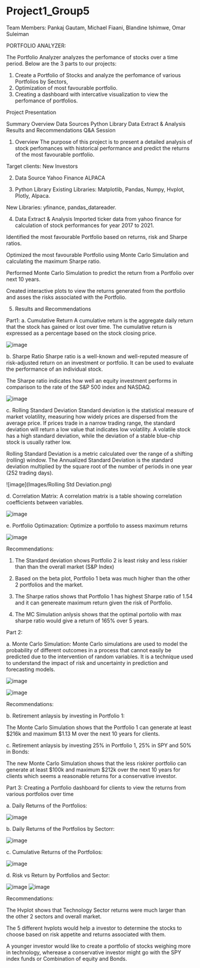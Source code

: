 # Project1_Group5
Team Members: Pankaj Gautam, Michael Fiaani, Blandine Ishimwe, Omar Suleiman

PORTFOLIO ANALYZER:

The Portfolio Analyzer analyzes the perfomance of stocks over a time period. Below are the 3 parts to our projects:

1. Create a Portfolio of Stocks and analyze the perfomance of various Portfolios by Sectors,
2. Optimization of most favourable portfolio. 
3. Creating a dashboard with intercative visualization to view the perfomance of portfolios.

Project Presentation

Summary
Overview
Data Sources
Python Library
Data Extract & Analysis
Results and Recommendations
Q&A Session

1. Overview
The purpose of this project is to present a detailed analysis of stock perfomances with historical performance and predict the returns of the most favourable portfolio.

Target clients: New Investors

2. Data Source
Yahoo Finance
ALPACA 

3. Python Library
Existing Libraries: Matplotlib, Pandas, Numpy, Hvplot, Plotly, Alpaca.

New Libraries: yfinance, pandas_datareader.

4. Data Extract & Analysis
Imported ticker data from yahoo finance for calculation of stock performances for year 2017 to 2021.

Identified the most favourable Portfolio based on returns, risk and Sharpe ratios.

Optimized the most favourable Portfolio using Monte Carlo Simulation and calculating the maximum Sharpe ratio.

Performed Monte Carlo Simulation to predict the return from a Portfolio over next 10 years.

Created interactive plots to view the returns generated from the portfolio and asses the risks associated with the Portfolio.

5. Results and Recommendations

Part1:
a. Cumulative Return
A cumulative return is the aggregate daily return that the stock has gained or lost over time. The cumulative return is expressed as a percentage based on the stock closing price.

![image](Images/Cumulative_Returns.png)

b. Sharpe Ratio
Sharpe ratio is a well-known and well-reputed measure of risk-adjusted return on an investment or portfolio. It can be used to evaluate the performance of an individual stock.

The Sharpe ratio indicates how well an equity investment performs in comparison to the rate of the S&P 500 index and NASDAQ.

![image](Images/Sharpe_Ratios.png)

c. Rolling Standard Deviation
Standard deviation is the statistical measure of market volatility, measuring how widely prices are dispersed from the average price. If prices trade in a narrow trading range, the standard deviation will return a low value that indicates low volatility. A volatile stock has a high standard deviation, while the deviation of a stable blue-chip stock is usually rather low.

Rolling Standard Deviation is a metric calculated over the range of a shifting (rolling) window. The Annualized Standard Deviation is the standard deviation multiplied by the square root of the number of periods in one year (252 trading days).

![image](Images/Rolling Std Deviation.png)

d. Correlation Matrix: A correlation matrix is a table showing correlation coefficients between variables.

![image](Images/Correlation_matrix.png)

e. Portfolio Optimazation: Optimize a portfolio to assess maximum returns

![image](Images/Optimal_Portfolio.png)

Recommendations:

1. The Standard deviation shows Portfolio 2 is least risky and less riskier than than the overall market (S&P Index)

2. Based on the beta plot, Portfolio 1 beta was much higher than the other 2 portfolios and the market.

3. The Sharpe ratios shows that Portfolio 1 has highest Sharpe ratio of 1.54 and it can genereate maximum return given the risk of Portfolio.

4. The MC Simulation anlysis shows that the optimal portolio with max sharpe ratio would give a return of 165% over 5 years.

Part 2:

a. Monte Carlo Simulation: Monte Carlo simulations are used to model the probability of different outcomes in a process that cannot easily be predicted due to the intervention of random variables. It is a technique used to understand the impact of risk and uncertainty in prediction and forecasting models.

![image](Images/MC_Simulation1.png)

![image](Images/MC_Simulation2.png)

Recommendations:

b. Retirement anlaysis by investing in Portfolio 1:

The Monte Carlo Simulation shows that the Portfolio 1 can generate at least $216k and maximum $1.13 M over the next 10 years for clients.

c. Retirement anlaysis by investing 25% in Portfolio 1, 25% in SPY and 50% in Bonds:

The new Monte Carlo Simulation shows that the less riskirer portfolio can generate at least $100k and maximum $212k over the next 10 years for clients which seems a reasonable returns for a conservative investor.

Part 3: Creating a Portfolio dashboard for clients to view the returns from various portfolios over time 

a. Daily Returns of the Portfolios:

![image](Images/Daily_Returns_hvplot.png)

b. Daily Returns of the Portfolios by Sectorr:

![image](Images/Daily_Returns_HvPlot_Sector.png)

c. Cumulative Returns of the Portfolios:

![image](Images/Cumulative_Returns_HvPlot.png)

d. Risk vs Return by Portfolios and Sector:

![image](Images/Risk_Return_Ticker.png)
![image](Images/Risk_Return_Sector.png)

Recommendations:

The Hvplot shows that Technology Sector returns were much larger than the other 2 sectors and overall market.

The 5 different hvplots would help a investor to determine the stocks to choose based on risk appetite and returns associated with them.

A younger investor would like to create a portfolio of stocks weighing more in technology, wherease a conservative investor might go with the SPY index funds or Combination of equity and Bonds.





